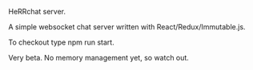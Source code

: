 HeRRchat server.

A simple websocket chat server written with React/Redux/Immutable.js.

To checkout type npm run start.

Very beta. No memory management yet, so watch out.